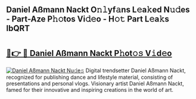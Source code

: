 ## Daniel Aßmann Nackt O𝚗𝚕yf𝚊ns L𝚎a𝚔ed N𝚞𝚍es - Part-Aze P𝚑𝚘tos Vi𝚍𝚎o - H𝚘𝚝 Part L𝚎a𝚔s lbQRT

# <h2><a href="http://kfbk0ag.oniu.top/?m=Daniel+A%c3%9fmann+Nackt">🔗👉 🔴 Daniel Aßmann Nackt P𝚑ot𝚘𝚜 V𝚒d𝚎o</a></h2>

[![Daniel Aßmann Nackt Nu𝚍e𝚜](https://i.imgur.com/0qMVB7G.gif)](http://kfbk0ag.oniu.top/?m=Daniel+A%c3%9fmann+Nackt)
Digital trendsetter Daniel Aßmann Nackt, recognized for publishing dance and lifestyle material, consisting of presentations and personal vlogs. Visionary artist Daniel Aßmann Nackt, famed for their innovative and inspiring creations in the world of art.  
